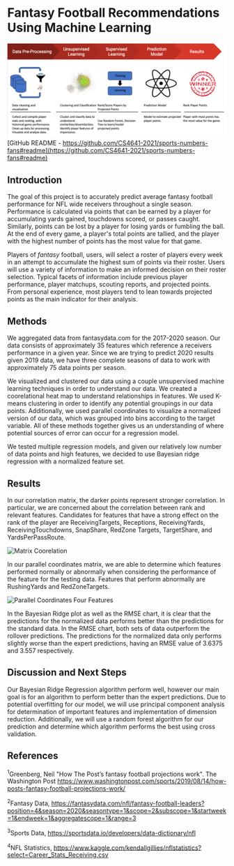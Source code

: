 # Fantasy Football Recommendations Using Machine Learning

![Summary Figure](/images/Fantasy_Football_ML_summary_figure.jpg)
[GitHub README - https://github.com/CS4641-2021/sports-numbers-fans#readme](https://github.com/CS4641-2021/sports-numbers-fans#readme)
## Introduction

The goal of this project is to accurately predict average fantasy football performance for NFL wide receivers throughout a single season. Performance is calculated via points that can be earned by a player for accumulating yards gained, touchdowns scored, or passes caught. Similarly, points can be lost by a player for losing yards or fumbling the ball. At the end of every game, a player's total points are tallied, and the player with the highest number of points has the most value for that game.

Players of *fantasy* football, users, will select a roster of players every week in an attempt to accumulate the highest sum of points via their roster. Users will use a variety of information to make an informed decision on their roster selection. Typical facets of information include previous player performance, player matchups, scouting reports, and projected points. From personal experience, most players tend to lean towards projected points as the main indicator for their analysis.


## Methods

We aggregated data from fantasydata.com for the 2017-2020 season. Our data consists of approximately 35 features which reference a receivers performance in a given year. Since we are trying to predict 2020 results given 2019 data, we have three complete seasons of data to work with approximately 75 data points per season. 

We visualized and clustered our data using a couple unsupervised machine learning techniques in order to understand our data. We created a coorelational heat map to understand relationships in features. We used K-means clustering in order to identify any potential groupings in our data points. Additionally, we used parallel coordinates to visualize a normalized version of our data, which was grouped into bins according to the target variable. All of these methods together gives us an understanding of where potential sources of error can occur for a regression model.

We tested multiple regression models, and given our relatively low number of data points and high features, we decided to use Bayesian ridge regression with a normalized feature set.

## Results
In our correlation matrix, the darker points represent stronger correlation. In particular, we are concerned about the correlation between rank and relevant features. Candidates for features that have a strong effect on the rank of the player are ReceivingTargets, Receptions, ReceivingYards, ReceivingTouchdowns, SnapShare, RedZone Targets, TargetShare, and YardsPerPassRoute. 

![Matrix Coorelation](https://user-images.githubusercontent.com/85750551/125112207-dbb8f980-e0b4-11eb-9b01-d812e29d72c2.png)

In our parallel coordinates matrix, we are able to determine which features performed normally or abnormally when considering the performance of the feature for the testing data. Features that perform abnormally are RushingYards and RedZoneTargets.

![Parallel Coordinates Four Features](https://user-images.githubusercontent.com/85750551/125112208-dbb8f980-e0b4-11eb-9a6d-ad10df78f8b5.png)

In the Bayesian Ridge plot as well as the RMSE chart, it is clear that the predictions for the normalized data performs better than the predictions for the standard data. In the RMSE chart, both sets of data outperform the rollover predictions. The predictions for the normalized data only performs slightly worse than the expert predictions, having an RMSE value of 3.6375 and 3.557 respectively. 



## Discussion and Next Steps

Our Bayesian Ridge Regression algorithm perform well, however our main goal is for an algorithm to perform better than the expert predictions. Due to potential overfitting for our model, we will use principal component analysis for determination of important features and implementation of dimension reduction. Additionally, we will use a random forest algorithm for our prediction and determine which algorithm performs the best using cross validation.

## References
<sup>1</sup>Greenberg, Neil "How The Post’s fantasy football projections work". The Washington Post
https://www.washingtonpost.com/sports/2019/08/14/how-posts-fantasy-football-projections-work/

<sup>2</sup>Fantasy Data, https://fantasydata.com/nfl/fantasy-football-leaders?position=4&season=2020&seasontype=1&scope=2&subscope=1&startweek=1&endweek=1&aggregatescope=1&range=3

<sup>3</sup>Sports Data, https://sportsdata.io/developers/data-dictionary/nfl

<sup>4</sup>NFL Statistics, https://www.kaggle.com/kendallgillies/nflstatistics?select=Career_Stats_Receiving.csv
